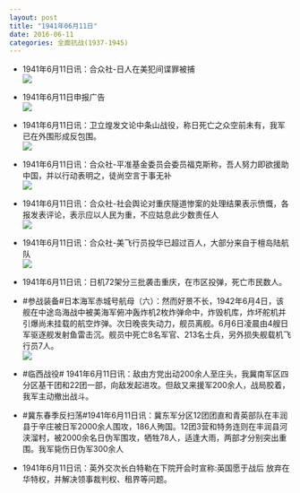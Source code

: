 ```yaml
---
layout: post
title: "1941年06月11日"
date: 2016-06-11
categories: 全面抗战(1937-1945)
---
```


<meta name="referrer" content="no-referrer" />

- 1941年6月11日讯：合众社-日人在美犯间谍罪被捕 <br/><img src="https://ww3.sinaimg.cn/large/aca367d8jw1f4roj1zdxtj207q0e3abo.jpg" />

- 1941年6月11日申报广告 <br/><img src="https://ww3.sinaimg.cn/large/aca367d8jw1f4rmskfxeoj20gf0h9goz.jpg" />

- 1941年6月11日讯：卫立煌发文论中条山战役，称日死亡之众空前未有，我军已在外围形成反包围。 <br/><img src="https://ww2.sinaimg.cn/large/aca367d8jw1f4rl268utsj20a90eemz0.jpg" />

- 1941年6月11日讯：合众社-平准基金委员会委员福克斯称，吾人努力即欲援助中国，并以行动表明之，徒尚空言于事无补 <br/><img src="https://ww3.sinaimg.cn/large/aca367d8jw1f4rjbnkhktj20bb0e7taz.jpg" />

- 1941年6月11日讯：合众社-社会舆论对重庆隧道惨案的处理结果表示愤慨，各报发表评论，表示应以人民为重，不应姑息此少数责任人 <br/><img src="https://ww4.sinaimg.cn/large/aca367d8jw1f4re4ldpzwj20fn0knqb8.jpg" />

- 1941年6月11日讯：合众社-美飞行员投华已超过百人，大部分来自于檀岛陆航队 <br/><img src="https://ww2.sinaimg.cn/large/aca367d8jw1f4r5fy68a1j208l0la425.jpg" />

- 1941年6月11日讯：日机72架分三批袭击重庆，在市区投弹，死亡市民数人。 

- #参战装备#日本海军赤城号航母（六）：然而好景不长，1942年6月4日，该舰在中途岛海战中被美海军俯冲轰炸机2枚炸弹命中，炸毁机库，炸坏舵机并引爆尚未挂载的航空炸弹。次日晚丧失动力，舰员离舰。6月6日凌晨由4艘日军驱逐舰发射鱼雷击沉。舰员中死亡8名军官、213名士兵，另外损失舰载机飞行员7人。 <br/><img src="https://ww1.sinaimg.cn/large/aca367d8jw1f4r1z10mmpj20770il76c.jpg" />

- #临西战役# 1941年6月11日讯：敌由方党出动200余人至庄头，我冀南军区四分区基干团和22团一部，向敌发起进攻。但敌又来援军200余人，战局胶着，我军主动撤出战斗。 

- #冀东春季反扫荡#1941年6月11日讯：冀东军分区12团团直和青英部队在丰润县于辛庄被日军2000余人围攻，186人殉国。12团3营和特务连则在丰润县河浃溜村，被2000余名日伪军围攻，牺牲78人，适逢大雨，两部才分别突出重围。我军毙伤日伪军300余人 

- 1941年6月11日讯：英外交次长白特勒在下院开会时宣称:英国愿于战后 放弃在华特权，并解决领事裁判权、租界等问题。 

